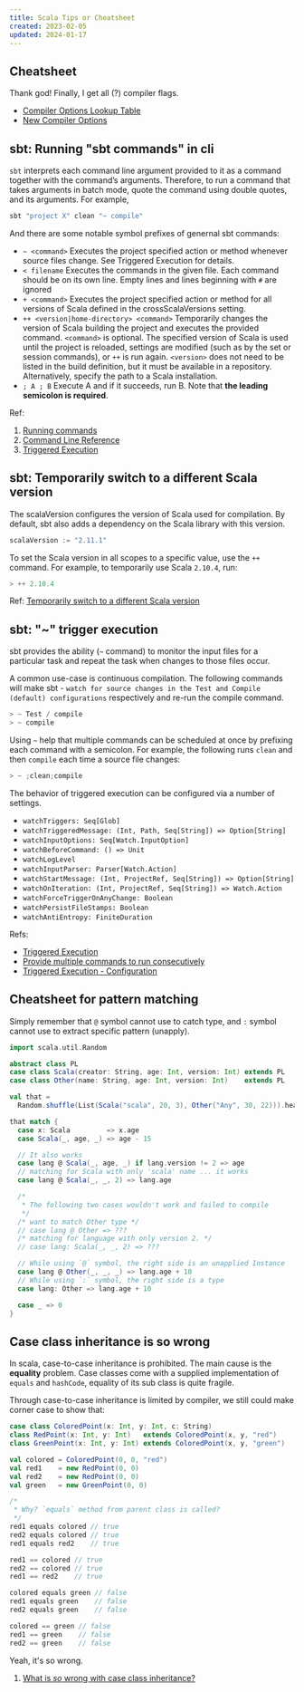 ```yaml
---
title: Scala Tips or Cheatsheet
created: 2023-02-05
updated: 2024-01-17
---
```


## Cheatsheet

Thank god! Finally, I get all (?) compiler flags.

- [Compiler Options Lookup Table](https://docs.scala-lang.org/scala3/guides/migration/options-lookup.html)
- [New Compiler Options](https://docs.scala-lang.org/scala3/guides/migration/options-new.html)

## sbt: Running "sbt commands" in cli

`sbt` interprets each command line argument provided to it as a command together
with the command’s arguments. Therefore, to run a command that takes arguments
in batch mode, quote the command using double quotes, and its arguments. For
example,

```sh
sbt "project X" clean "~ compile"
```

And there are some notable symbol prefixes of genernal sbt commands:

- `~ <command>` Executes the project specified action or method whenever source
  files change. See Triggered Execution for details.
- `< filename` Executes the commands in the given file. Each command should be
  on its own line. Empty lines and lines beginning with `#` are ignored
- `+ <command>` Executes the project specified action or method for all versions
  of Scala defined in the crossScalaVersions setting.
- `++ <version|home-directory> <command>` Temporarily changes the version of
  Scala building the project and executes the provided command. `<command>` is
  optional. The specified version of Scala is used until the project is
  reloaded, settings are modified (such as by the set or session commands), or
  `++` is run again. `<version>` does not need to be listed in the build
  definition, but it must be available in a repository. Alternatively, specify
  the path to a Scala installation.
- `; A ; B` Execute A and if it succeeds, run B. Note that **the leading
  semicolon is required**.

Ref:

1. [Running commands](https://www.scala-sbt.org/1.x/docs/Howto-Running-Commands.html)
2. [Command Line Reference](https://www.scala-sbt.org/1.x/docs/Command-Line-Reference.html)
3. [Triggered Execution](https://www.scala-sbt.org/1.x/docs/Triggered-Execution.html)

## sbt: Temporarily switch to a different Scala version

The scalaVersion configures the version of Scala used for compilation. By
default, sbt also adds a dependency on the Scala library with this version.

```scala
scalaVersion := "2.11.1"
```

To set the Scala version in all scopes to a specific value, use the `++`
command. For example, to temporarily use Scala `2.10.4`, run:

```sbt
> ++ 2.10.4
```

Ref:
[Temporarily switch to a different Scala version](https://www.scala-sbt.org/1.x/docs/Howto-Scala.html#Temporarily+switch+to+a+different+Scala+version)

## sbt: "~" trigger execution

sbt provides the ability (`~` command) to monitor the input files for a
particular task and repeat the task when changes to those files occur.

A common use-case is continuous compilation. The following commands will make
sbt -
`watch for source changes in the Test and Compile (default) configurations`
respectively and re-run the compile command.

```sbt
> ~ Test / compile
> ~ compile
```

Using `~` help that multiple commands can be scheduled at once by prefixing each
command with a semicolon. For example, the following runs `clean` and then
`compile` each time a source file changes:

```sbt
> ~ ;clean;compile
```

The behavior of triggered execution can be configured via a number of settings.

- `watchTriggers: Seq[Glob]`
- `watchTriggeredMessage: (Int, Path, Seq[String]) => Option[String]`
- `watchInputOptions: Seq[Watch.InputOption]`
- `watchBeforeCommand: () => Unit`
- `watchLogLevel`
- `watchInputParser: Parser[Watch.Action]`
- `watchStartMessage: (Int, ProjectRef, Seq[String]) => Option[String]`
- `watchOnIteration: (Int, ProjectRef, Seq[String]) => Watch.Action`
- `watchForceTriggerOnAnyChange: Boolean`
- `watchPersistFileStamps: Boolean`
- `watchAntiEntropy: FiniteDuration`

Refs:

- [Triggered Execution](https://www.scala-sbt.org/1.x/docs/Triggered-Execution.html)
- [Provide multiple commands to run consecutively](https://www.scala-sbt.org/1.x/docs/Howto-Running-Commands.html)
- [Triggered Execution - Configuration](https://www.scala-sbt.org/1.x/docs/Triggered-Execution.html#Configuration)

## Cheatsheet for pattern matching

Simply remember that `@` symbol cannot use to catch type, and `:` symbol cannot
use to extract specific pattern (unapply).

```scala
import scala.util.Random

abstract class PL
case class Scala(creator: String, age: Int, version: Int) extends PL
case class Other(name: String, age: Int, version: Int)    extends PL

val that =
  Random.shuffle(List(Scala("scala", 20, 3), Other("Any", 30, 22))).head

that match {
  case x: Scala         => x.age
  case Scala(_, age, _) => age - 15

  // It also works
  case lang @ Scala(_, age, _) if lang.version != 2 => age
  // matching for Scala with only 'scala' name ... it works
  case lang @ Scala(_, _, 2) => lang.age

  /*
   * The following two cases wouldn't work and failed to compile
   */
  /* want to match Other type */
  // case lang @ Other => ???
  /* matching for language with only version 2. */
  // case lang: Scala(_, _, 2) => ???

  // While using `@` symbol, the right side is an unapplied Instance
  case lang @ Other(_, _, _) => lang.age + 10
  // While using `:` symbol, the right side is a type
  case lang: Other => lang.age + 10

  case _ => 0
}
```

## Case class inheritance is so wrong

In scala, case-to-case inheritance is prohibited. The main cause is the
**equality** problem. Case classes come with a supplied implementation of
`equals` and `hashCode`, equality of its sub class is quite fragile.

Through case-to-case inheritance is limited by compiler, we still could make
corner case to show that:

```scala
case class ColoredPoint(x: Int, y: Int, c: String)
class RedPoint(x: Int, y: Int)   extends ColoredPoint(x, y, "red")
class GreenPoint(x: Int, y: Int) extends ColoredPoint(x, y, "green")

val colored = ColoredPoint(0, 0, "red")
val red1    = new RedPoint(0, 0)
val red2    = new RedPoint(0, 0)
val green   = new GreenPoint(0, 0)

/*
 * Why? `equals` method from parent class is called?
 */
red1 equals colored // true
red2 equals colored // true
red1 equals red2    // true

red1 == colored // true
red2 == colored // true
red1 == red2    // true

colored equals green // false
red1 equals green    // false
red2 equals green    // false

colored == green // false
red1 == green    // false
red2 == green    // false
```

Yeah, it's so wrong.

1. [What is _so_ wrong with case class inheritance?](https://stackoverflow.com/questions/11158929/what-is-so-wrong-with-case-class-inheritance)
